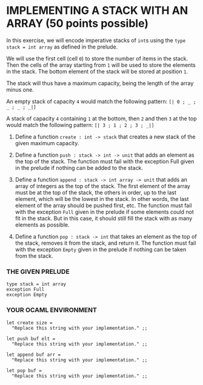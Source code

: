 # IMPLEMENTING A STACK WITH AN ARRAY  (50 points possible)
In this exercise, we will encode imperative stacks of `int`s using the `type stack = int array` as defined in the prelude.

We will use the first cell (cell `0`) to store the number of items in the stack. Then the cells of the array starting from `1` will be used to store the elements in the stack. The bottom element of the stack will be stored at position `1`.

The stack will thus have a maximum capacity, being the length of the array minus one.

An empty stack of capacity `4` would match the following pattern: `[| 0 ; _ ; _ ; _ ; _|]`

A stack of capacity `4` containing `1` at the bottom, then `2` and then `3` at the top would match the following pattern: `[| 3 ; 1 ; 2 ; 3 ; _|]`

1. Define a function `create : int -> stack` that creates a new stack of the given maximum capacity.

2. Define a function `push : stack -> int -> unit` that adds an element as the top of the stack. The function must fail with the exception Full given in the prelude if nothing can be added to the stack.

3. Define a function `append : stack -> int array -> unit` that adds an array of integers as the top of the stack. The first element of the array must be at the top of the stack, the others in order, up to the last element, which will be the lowest in the stack. In other words, the last element of the array should be pushed first, etc.
The function must fail with the exception `Full` given in the prelude if some elements could not fit in the stack. But in this case, it should still fill the stack with as many elements as possible.

4. Define a function `pop : stack -> int` that takes an element as the top of the stack, removes it from the stack, and return it.
The function must fail with the exception `Empty` given in the prelude if nothing can be taken from the stack.

### THE GIVEN PRELUDE
```
type stack = int array
exception Full
exception Empty
```

### YOUR OCAML ENVIRONMENT
```
let create size =
  "Replace this string with your implementation." ;;

let push buf elt =
  "Replace this string with your implementation." ;;

let append buf arr =
  "Replace this string with your implementation." ;;

let pop buf =
  "Replace this string with your implementation." ;;
```
